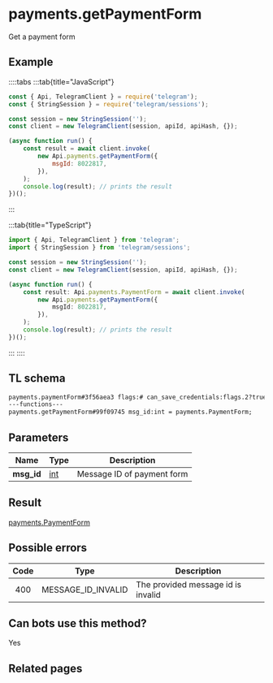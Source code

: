# payments.getPaymentForm

Get a payment form

## Example

::::tabs
:::tab{title="JavaScript"}

```js
const { Api, TelegramClient } = require('telegram');
const { StringSession } = require('telegram/sessions');

const session = new StringSession('');
const client = new TelegramClient(session, apiId, apiHash, {});

(async function run() {
    const result = await client.invoke(
        new Api.payments.getPaymentForm({
            msgId: 8022817,
        }),
    );
    console.log(result); // prints the result
})();
```

:::

:::tab{title="TypeScript"}

```ts
import { Api, TelegramClient } from 'telegram';
import { StringSession } from 'telegram/sessions';

const session = new StringSession('');
const client = new TelegramClient(session, apiId, apiHash, {});

(async function run() {
    const result: Api.payments.PaymentForm = await client.invoke(
        new Api.payments.getPaymentForm({
            msgId: 8022817,
        }),
    );
    console.log(result); // prints the result
})();
```

:::
::::

## TL schema

```txt
payments.paymentForm#3f56aea3 flags:# can_save_credentials:flags.2?true password_missing:flags.3?true bot_id:int invoice:Invoice provider_id:int url:string native_provider:flags.4?string native_params:flags.4?DataJSON saved_info:flags.0?PaymentRequestedInfo saved_credentials:flags.1?PaymentSavedCredentials users:Vector<User> = payments.PaymentForm;
---functions---
payments.getPaymentForm#99f09745 msg_id:int = payments.PaymentForm;
```

## Parameters

|    Name    | Type                                      | Description                |
| :--------: | ----------------------------------------- | -------------------------- |
| **msg_id** | [int](https://core.telegram.org/type/int) | Message ID of payment form |

## Result

[payments.PaymentForm](https://core.telegram.org/type/payments.PaymentForm)

## Possible errors

| Code | Type               | Description                        |
| :--: | ------------------ | ---------------------------------- |
| 400  | MESSAGE_ID_INVALID | The provided message id is invalid |

## Can bots use this method?

Yes

## Related pages
